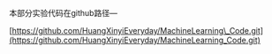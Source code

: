 本部分实验代码在github路径—

[https://github.com/HuangXinyiEveryday/MachineLearning\_Code.git](https://github.com/HuangXinyiEveryday/MachineLearning_Code.git)

